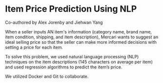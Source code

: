 # Item Price Prediction Using NLP

Co-authored by Alex Jorenby and Jiehwan Yang

When a seller inputs AN item's information (category name, brand name, item condition, shipping, and item description), Mercari wants to suggest an ideal selling price so that the seller can make more informed decisions with setting a price for each item.

To solve this problem, we used natural language processing (NLP) techniques on the item descriptions (145 characters on average per item) and used regression algorithms to predict the item’s price.

We utilized Docker and Git to collaborate.

